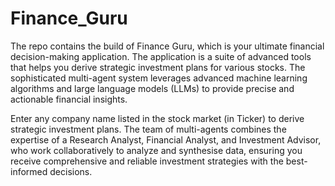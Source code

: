 # Finance_Guru

The repo contains the build of Finance Guru, which is your ultimate financial decision-making application. The application is a suite of advanced tools that helps you derive strategic investment plans for various stocks. The sophisticated multi-agent system leverages advanced machine learning algorithms and large language models (LLMs) to provide precise and actionable financial insights.

Enter any company name listed in the stock market (in Ticker) to derive strategic investment plans. The team of multi-agents combines the expertise of a Research Analyst, Financial Analyst, and Investment Advisor, who work collaboratively to analyze and synthesise data, ensuring you receive comprehensive and reliable investment strategies with the best-informed decisions.
